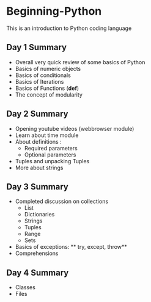 # Beginning-Python
This is an introduction to Python coding language

## Day 1 Summary 
- Overall very quick review of some basics of Python 
- Basics of numeric objects
- Basics of conditionals 
- Basics of Iterations
- Basics of Functions (**def**)
- The concept of modularity 

## Day 2 Summary 
- Opening youtube videos (webbrowser module)
- Learn about time module 
- About definitions :
    - Required parameters 
    - Optional parameters 
- Tuples and unpacking Tuples 
- More about strings 

## Day 3 Summary 
- Completed discussion on collections
    - List  
    - Dictionaries 
    - Strings 
    - Tuples 
    - Range 
    - Sets 
- Basics of exceptions: ** try, except, throw**
- Comprehensions

## Day 4 Summary 
- Classes 
- Files 